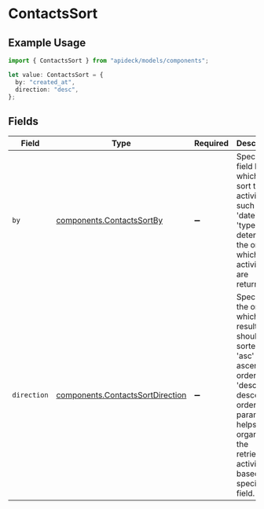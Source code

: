 # ContactsSort

## Example Usage

```typescript
import { ContactsSort } from "apideck/models/components";

let value: ContactsSort = {
  by: "created_at",
  direction: "desc",
};
```

## Fields

| Field                                                                                                                                                                                                            | Type                                                                                                                                                                                                             | Required                                                                                                                                                                                                         | Description                                                                                                                                                                                                      | Example                                                                                                                                                                                                          |
| ---------------------------------------------------------------------------------------------------------------------------------------------------------------------------------------------------------------- | ---------------------------------------------------------------------------------------------------------------------------------------------------------------------------------------------------------------- | ---------------------------------------------------------------------------------------------------------------------------------------------------------------------------------------------------------------- | ---------------------------------------------------------------------------------------------------------------------------------------------------------------------------------------------------------------- | ---------------------------------------------------------------------------------------------------------------------------------------------------------------------------------------------------------------- |
| `by`                                                                                                                                                                                                             | [components.ContactsSortBy](../../models/components/contactssortby.md)                                                                                                                                           | :heavy_minus_sign:                                                                                                                                                                                               | Specify the field by which to sort the activities, such as 'date' or 'type'. This determines the order in which the activities are returned.                                                                     | created_at                                                                                                                                                                                                       |
| `direction`                                                                                                                                                                                                      | [components.ContactsSortDirection](../../models/components/contactssortdirection.md)                                                                                                                             | :heavy_minus_sign:                                                                                                                                                                                               | Specifies the order in which the results should be sorted. Use 'asc' for ascending order or 'desc' for descending order. This parameter helps in organizing the retrieved activities based on a specified field. |                                                                                                                                                                                                                  |